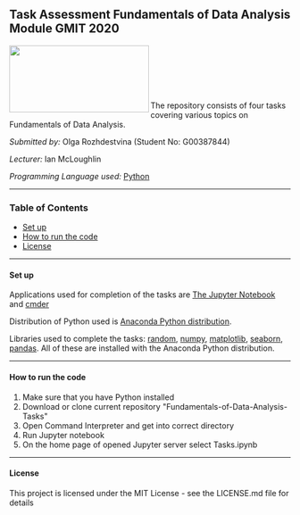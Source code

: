 ## Task Assessment Fundamentals of Data Analysis Module GMIT 2020

<img align="left" width="250" height="120" src="https://www.pngkey.com/png/detail/262-2622379_chow-big-data-analytics-png.png">

<br><br><br><br><br>

The repository consists of four tasks covering various topics on Fundamentals of Data Analysis.

*Submitted by:* Olga Rozhdestvina (Student No: G00387844) 

*Lecturer:* Ian McLoughlin

*Programming Language used:* [Python](https://www.python.org/)

----

### Table of Contents
* [Set up](#set_up)
* [How to run the code](#how_to_run_the_code)
* [License](#licence)

----

#### Set up <a name="set_up"></a>

Applications used for completion of the tasks are [The Jupyter Notebook](https://jupyter.org/) and [cmder](http://cmder.net/)

Distribution of Python used is [Anaconda Python distribution](https://www.anaconda.com/). 

Libraries used to complete the tasks: [random](https://docs.python.org/3/library/random.html), [numpy](https://numpy.org/), [matplotlib](https://matplotlib.org/), [seaborn](http://seaborn.pydata.org/), [pandas](https://pandas.pydata.org/). All of these are installed with the Anaconda Python distribution.

----

####  How to run the code <a name="how_to_run_the_code"></a>

1. Make sure that you have Python installed
2. Download or clone current repository "Fundamentals-of-Data-Analysis-Tasks"
3. Open Command Interpreter and get into correct directory
4. Run Jupyter notebook
5. On the home page of opened Jupyter server select Tasks.ipynb

----

#### License <a name="licence"></a>

This project is licensed under the MIT License - see the LICENSE.md file for details